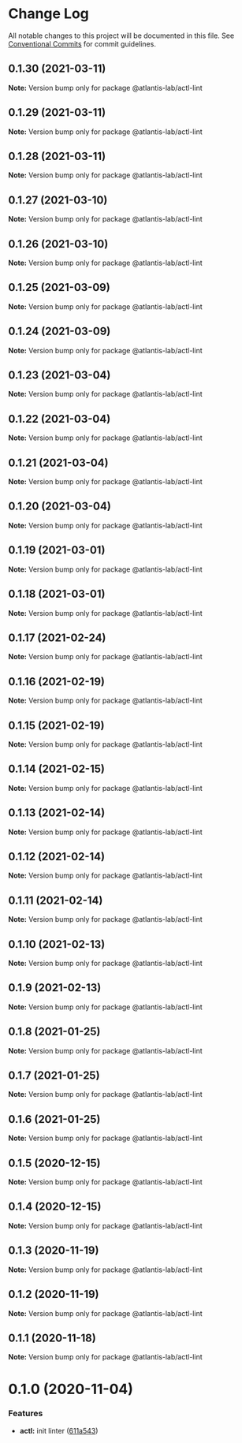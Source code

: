 # Change Log

All notable changes to this project will be documented in this file.
See [Conventional Commits](https://conventionalcommits.org) for commit guidelines.

## 0.1.30 (2021-03-11)

**Note:** Version bump only for package @atlantis-lab/actl-lint





## 0.1.29 (2021-03-11)

**Note:** Version bump only for package @atlantis-lab/actl-lint





## 0.1.28 (2021-03-11)

**Note:** Version bump only for package @atlantis-lab/actl-lint





## 0.1.27 (2021-03-10)

**Note:** Version bump only for package @atlantis-lab/actl-lint





## 0.1.26 (2021-03-10)

**Note:** Version bump only for package @atlantis-lab/actl-lint





## 0.1.25 (2021-03-09)

**Note:** Version bump only for package @atlantis-lab/actl-lint





## 0.1.24 (2021-03-09)

**Note:** Version bump only for package @atlantis-lab/actl-lint





## 0.1.23 (2021-03-04)

**Note:** Version bump only for package @atlantis-lab/actl-lint





## 0.1.22 (2021-03-04)

**Note:** Version bump only for package @atlantis-lab/actl-lint





## 0.1.21 (2021-03-04)

**Note:** Version bump only for package @atlantis-lab/actl-lint





## 0.1.20 (2021-03-04)

**Note:** Version bump only for package @atlantis-lab/actl-lint





## 0.1.19 (2021-03-01)

**Note:** Version bump only for package @atlantis-lab/actl-lint





## 0.1.18 (2021-03-01)

**Note:** Version bump only for package @atlantis-lab/actl-lint





## 0.1.17 (2021-02-24)

**Note:** Version bump only for package @atlantis-lab/actl-lint





## 0.1.16 (2021-02-19)

**Note:** Version bump only for package @atlantis-lab/actl-lint





## 0.1.15 (2021-02-19)

**Note:** Version bump only for package @atlantis-lab/actl-lint





## 0.1.14 (2021-02-15)

**Note:** Version bump only for package @atlantis-lab/actl-lint





## 0.1.13 (2021-02-14)

**Note:** Version bump only for package @atlantis-lab/actl-lint





## 0.1.12 (2021-02-14)

**Note:** Version bump only for package @atlantis-lab/actl-lint





## 0.1.11 (2021-02-14)

**Note:** Version bump only for package @atlantis-lab/actl-lint





## 0.1.10 (2021-02-13)

**Note:** Version bump only for package @atlantis-lab/actl-lint





## 0.1.9 (2021-02-13)

**Note:** Version bump only for package @atlantis-lab/actl-lint





## 0.1.8 (2021-01-25)

**Note:** Version bump only for package @atlantis-lab/actl-lint





## 0.1.7 (2021-01-25)

**Note:** Version bump only for package @atlantis-lab/actl-lint





## 0.1.6 (2021-01-25)

**Note:** Version bump only for package @atlantis-lab/actl-lint





## 0.1.5 (2020-12-15)

**Note:** Version bump only for package @atlantis-lab/actl-lint





## 0.1.4 (2020-12-15)

**Note:** Version bump only for package @atlantis-lab/actl-lint





## 0.1.3 (2020-11-19)

**Note:** Version bump only for package @atlantis-lab/actl-lint





## 0.1.2 (2020-11-19)

**Note:** Version bump only for package @atlantis-lab/actl-lint





## 0.1.1 (2020-11-18)

**Note:** Version bump only for package @atlantis-lab/actl-lint





# 0.1.0 (2020-11-04)


### Features

* **actl:** init linter ([611a543](https://github.com/Atlantis-Lab/actl/commit/611a5433ff4256220311520eb8180d43b4885518))
